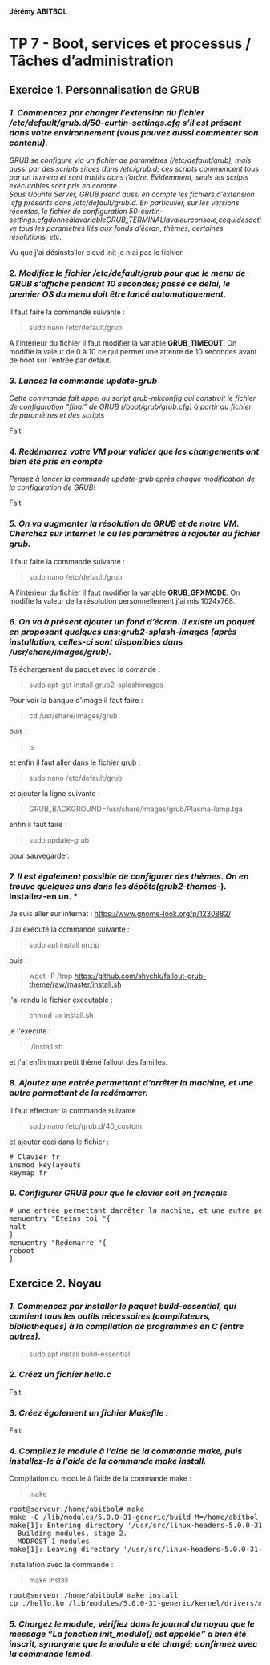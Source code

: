 #### Jérémy ABITBOL
# TP 7 - Boot, services et processus / Tâches d’administration

## Exercice 1. Personnalisation de GRUB 

###  *1. Commencez par changer l’extension du fichier /etc/default/grub.d/50-curtin-settings.cfg s’il est présent dans votre environnement (vous pouvez aussi commenter son contenu).*
*GRUB se configure via un fichier de paramètres (/etc/default/grub), mais aussi par des scripts situés dans /etc/grub.d; ces scripts commencent tous par un numéro et sont traités dans l’ordre. 
Evidemment, seuls les scripts exécutables sont pris en compte.  
Sous Ubuntu Server, GRUB prend aussi en compte les fichiers d’extension .cfg présents dans /etc/default/grub.d. En particulier, sur les versions récentes, le fichier de configuration 50-curtin-settings.cfgdonneàlavariableGRUB_TERMINALlavaleurconsole,cequidésactive tous les paramètres liés aux fonds d’écran, thèmes, certaines résolutions, etc.*

Vu que j'ai désinstaller cloud init je n'ai pas le fichier.

### *2. Modifiez le fichier /etc/default/grub pour que le menu de GRUB s’aﬀiche pendant 10 secondes; passé ce délai, le premier OS du menu doit être lancé automatiquement.*

Il faut faire la commande suivante :
>sudo nano /etc/default/grub 

A l'intérieur du fichier il faut modifier la variable **GRUB_TIMEOUT**. On modifie la valeur de 0 à 10 ce qui permet une attente de 10 secondes avant de boot sur l’entrée par défaut.

### *3. Lancez la commande update-grub*

*Cette commande fait appel au script grub-mkconfig qui construit le fichier de configuration ”final” de GRUB (/boot/grub/grub.cfg) à partir du fichier de paramètres et des scripts*

Fait

### *4. Redémarrez votre VM pour valider que les changements ont bien été pris en compte*

 *Pensez à lancer la commande update-grub après chaque modification de la configuration de GRUB!*

 Fait

### *5. On va augmenter la résolution de GRUB et de notre VM. Cherchez sur Internet le ou les paramètres à rajouter au fichier grub.*

Il faut faire la commande suivante :
>sudo nano /etc/default/grub 

A l'intérieur du fichier il faut modifier la variable **GRUB_GFXMODE**. On modifie la valeur de la résolution personnellement j'ai mis 1024x768.

### *6. On va à présent ajouter un fond d’écran. Il existe un paquet en proposant quelques uns:grub2-splash-images (après installation, celles-ci sont disponibles dans /usr/share/images/grub).*

Téléchargement du paquet avec la comande :
>sudo apt-get install grub2-splashimages

Pour voir la banque d'image il faut faire :
>cd /usr/share/images/grub

puis :
>ls

et enfin il faut aller dans le fichier grub :
>sudo nano /etc/default/grub

et ajouter la ligne suivante :
>GRUB_BACKGROUND=/usr/share/images/grub/Plasma-lamp.tga

enfin il faut faire :
>sudo update-grub

pour sauvegarder.

### *7. Il est également possible de configurer des thèmes. On en trouve quelques uns dans les dépôts(grub2-themes-*). Installez-en un. *

Je suis aller sur internet : https://www.gnome-look.org/p/1230882/

J'ai exécuté la commande suivante :
>sudo apt install unzip

puis :
>wget -P /tmp https://github.com/shvchk/fallout-grub-theme/raw/master/install.sh

j'ai rendu le fichier executable :
>chmod +x install.sh

je l'execute :
>./install.sh

et j'ai enfin mon petit thème fallout des familles.

### *8. Ajoutez une entrée permettant d’arrêter la machine, et une autre permettant de la redémarrer.*

Il faut effectuer la commande suivante :

>sudo nano /etc/grub.d/40_custom

et ajouter ceci dans le fichier :

<pre>
# Clavier fr
insmod keylayouts
keymap fr
</pre>

### *9. Configurer GRUB pour que le clavier soit en français*


<pre>
# une entrée permettant darrêter la machine, et une autre permettant de la redémarrer.
menuentry "Eteins toi "{
halt
}
menuentry "Redemarre "{
reboot
}
</pre>

## Exercice 2. Noyau

### *1. Commencez par installer le paquet build-essential, qui contient tous les outils nécessaires (compilateurs, bibliothèques) à la compilation de programmes en C (entre autres).*

>sudo apt install build-essential

### *2. Créez un fichier hello.c*

Fait

### *3. Créez également un fichier Makefile :*

Fait

### *4. Compilez le module à l’aide de la commande make, puis installez-le à l’aide de la commande make install.*

Compilation du module à l’aide de la commande make :
>make 
<pre>
root@serveur:/home/abitbol# make
make -C /lib/modules/5.0.0-31-generic/build M=/home/abitbol modules
make[1]: Entering directory '/usr/src/linux-headers-5.0.0-31-generic'
  Building modules, stage 2.
  MODPOST 1 modules
make[1]: Leaving directory '/usr/src/linux-headers-5.0.0-31-generic'
</pre>

Installation avec la commande :
>make install
<pre>
root@serveur:/home/abitbol# make install
cp ./hello.ko /lib/modules/5.0.0-31-generic/kernel/drivers/misc
</pre>

### *5. Chargez le module; vérifiez dans le journal du noyau que le message ”La fonction init_module() est appelée” a bien été inscrit, synonyme que le module a été chargé; confirmez avec la commande lsmod.*

